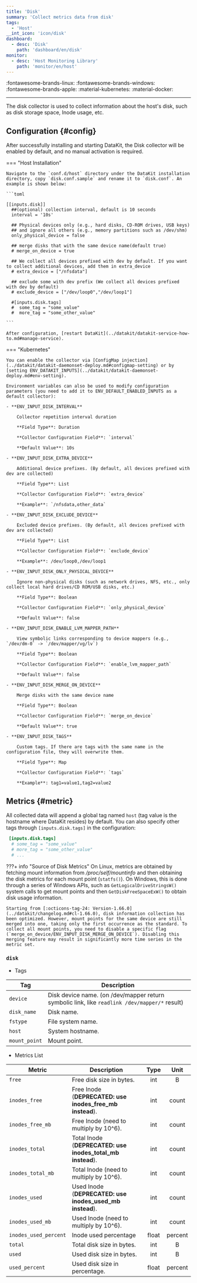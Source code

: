 ```yaml
---
title: 'Disk'
summary: 'Collect metrics data from disk'
tags:
  - 'Host'
__int_icon: 'icon/disk'
dashboard:
  - desc: 'Disk'
    path: 'dashboard/en/disk'
monitor:
  - desc: 'Host Monitoring Library'
    path: 'monitor/en/host'
---
```


:fontawesome-brands-linux: :fontawesome-brands-windows: :fontawesome-brands-apple: :material-kubernetes: :material-docker:

---

The disk collector is used to collect information about the host's disk, such as disk storage space, Inode usage, etc.

## Configuration {#config}

After successfully installing and starting DataKit, the Disk collector will be enabled by default, and no manual activation is required.

<!-- markdownlint-disable MD046 -->

=== "Host Installation"

    Navigate to the `conf.d/host` directory under the DataKit installation directory, copy `disk.conf.sample` and rename it to `disk.conf`. An example is shown below:

    ```toml
        
    [[inputs.disk]]
      ##(optional) collection interval, default is 10 seconds
      interval = '10s'

      ## Physical devices only (e.g., hard disks, CD-ROM drives, USB keys)
      ## and ignore all others (e.g., memory partitions such as /dev/shm)
      only_physical_device = false

      ## merge disks that with the same device name(default true)
      # merge_on_device = true

      ## We collect all devices prefixed with dev by default. If you want to collect additional devices, add them in extra_device
      # extra_device = ["/nfsdata"]

      ## exclude some with dev prefix (We collect all devices prefixed with dev by default)
      # exclude_device = ["/dev/loop0","/dev/loop1"]

      #[inputs.disk.tags]
      #  some_tag = "some_value"
      #  more_tag = "some_other_value"

    ```

    After configuration, [restart DataKit](../datakit/datakit-service-how-to.md#manage-service).

=== "Kubernetes"

    You can enable the collector via [ConfigMap injection](../datakit/datakit-daemonset-deploy.md#configmap-setting) or by [setting ENV_DATAKIT_INPUTS](../datakit/datakit-daemonset-deploy.md#env-setting).

    Environment variables can also be used to modify configuration parameters (you need to add it to ENV_DEFAULT_ENABLED_INPUTS as a default collector):

    - **ENV_INPUT_DISK_INTERVAL**

        Collector repetition interval duration

        **Field Type**: Duration

        **Collector Configuration Field**: `interval`

        **Default Value**: 10s

    - **ENV_INPUT_DISK_EXTRA_DEVICE**

        Additional device prefixes. (By default, all devices prefixed with dev are collected)

        **Field Type**: List

        **Collector Configuration Field**: `extra_device`

        **Example**: `/nfsdata,other_data`

    - **ENV_INPUT_DISK_EXCLUDE_DEVICE**

        Excluded device prefixes. (By default, all devices prefixed with dev are collected)

        **Field Type**: List

        **Collector Configuration Field**: `exclude_device`

        **Example**: /dev/loop0,/dev/loop1

    - **ENV_INPUT_DISK_ONLY_PHYSICAL_DEVICE**

        Ignore non-physical disks (such as network drives, NFS, etc., only collect local hard drives/CD ROM/USB disks, etc.)

        **Field Type**: Boolean

        **Collector Configuration Field**: `only_physical_device`

        **Default Value**: false

    - **ENV_INPUT_DISK_ENABLE_LVM_MAPPER_PATH**

        View symbolic links corresponding to device mappers (e.g., `/dev/dm-0` -> `/dev/mapper/vg/lv`)

        **Field Type**: Boolean

        **Collector Configuration Field**: `enable_lvm_mapper_path`

        **Default Value**: false

    - **ENV_INPUT_DISK_MERGE_ON_DEVICE**

        Merge disks with the same device name

        **Field Type**: Boolean

        **Collector Configuration Field**: `merge_on_device`

        **Default Value**: true

    - **ENV_INPUT_DISK_TAGS**

        Custom tags. If there are tags with the same name in the configuration file, they will overwrite them.

        **Field Type**: Map

        **Collector Configuration Field**: `tags`

        **Example**: tag1=value1,tag2=value2

<!-- markdownlint-enable -->

## Metrics {#metric}

All collected data will append a global tag named `host` (tag value is the hostname where DataKit resides) by default. You can also specify other tags through `[inputs.disk.tags]` in the configuration:

```toml
 [inputs.disk.tags]
  # some_tag = "some_value"
  # more_tag = "some_other_value"
  # ...
```

<!-- markdownlint-disable MD046 -->
???+ info "Source of Disk Metrics"
    On Linux, metrics are obtained by fetching mount information from */proc/self/mountinfo* and then obtaining the disk metrics for each mount point (`statfs()`). On Windows, this is done through a series of Windows APIs, such as `GetLogicalDriveStringsW()` system calls to get mount points and then `GetDiskFreeSpaceExW()` to obtain disk usage information.

    Starting from [:octicons-tag-24: Version-1.66.0](../datakit/changelog.md#cl-1.66.0), disk information collection has been optimized. However, mount points for the same device are still merged into one, taking only the first occurrence as the standard. To collect all mount points, you need to disable a specific flag (`merge_on_device/ENV_INPUT_DISK_MERGE_ON_DEVICE`). Disabling this merging feature may result in significantly more time series in the metric set.
<!-- markdownlint-enable -->


### `disk`

- Tags


| Tag | Description |
|  ----  | --------|
|`device`|Disk device name. (on /dev/mapper return symbolic link, like `readlink /dev/mapper/*` result)|
|`disk_name`|Disk name.|
|`fstype`|File system name.|
|`host`|System hostname.|
|`mount_point`|Mount point.|

- Metrics List


| Metric | Description | Type | Unit |
| ---- |---- | :---:    | :----: |
|`free`|Free disk size in bytes.|int|B|
|`inodes_free`|Free Inode (**DEPRECATED: use inodes_free_mb instead**).|int|count|
|`inodes_free_mb`|Free Inode (need to multiply by 10^6).|int|count|
|`inodes_total`|Total Inode (**DEPRECATED: use inodes_total_mb instead**).|int|count|
|`inodes_total_mb`|Total Inode (need to multiply by 10^6).|int|count|
|`inodes_used`|Used Inode (**DEPRECATED: use inodes_used_mb instead**).|int|count|
|`inodes_used_mb`|Used Inode (need to multiply by 10^6).|int|count|
|`inodes_used_percent`|Inode used percentage|float|percent|
|`total`|Total disk size in bytes.|int|B|
|`used`|Used disk size in bytes.|int|B|
|`used_percent`|Used disk size in percentage.|float|percent|


</example>
</example>